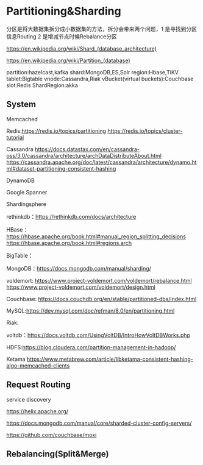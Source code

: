 # Partitioning&Sharding


分区是将大数据集拆分成小数据集的方法，拆分会带来两个问题，1 是寻找到分区信息Routing 2 是增减节点时候Rebalance分区

https://en.wikipedia.org/wiki/Shard_(database_architecture)

https://en.wikipedia.org/wiki/Partition_(database)

partition:hazelcast,kafka
shard:MongoDB,ES,Solr
region:Hbase,TiKV
tablet:Bigtable
vnode:Cassandra,Riak
vBucket(virtual buckets):Couchbase
slot:Redis
ShardRegion:akka


## System

Memcached

Redis:https://redis.io/topics/partitioning
https://redis.io/topics/cluster-tutorial

Cassandra https://docs.datastax.com/en/cassandra-oss/3.0/cassandra/architecture/archDataDistributeAbout.html
https://cassandra.apache.org/doc/latest/cassandra/architecture/dynamo.html#dataset-partitioning-consistent-hashing


DynamoDB

Google Spanner

Shardingsphere

rethinkdb：https://rethinkdb.com/docs/architecture

HBase：https://hbase.apache.org/book.html#manual_region_splitting_decisions
https://hbase.apache.org/book.html#regions.arch

BigTable：

MongoDB：https://docs.mongodb.com/manual/sharding/

voldemort: https://www.project-voldemort.com/voldemort/rebalance.html
https://www.project-voldemort.com/voldemort/design.html

Couchbase: https://docs.couchdb.org/en/stable/partitioned-dbs/index.html

MySQL:https://dev.mysql.com/doc/refman/8.0/en/partitioning.html

Riak:

voltdb：https://docs.voltdb.com/UsingVoltDB/IntroHowVoltDBWorks.php

HDFS:https://blog.cloudera.com/partition-management-in-hadoop/

Ketama
https://www.metabrew.com/article/libketama-consistent-hashing-algo-memcached-clients



## Request Routing

service discovery

https://helix.apache.org/

https://docs.mongodb.com/manual/core/sharded-cluster-config-servers/

https://github.com/couchbase/moxi




## Rebalancing(Split&Merge)